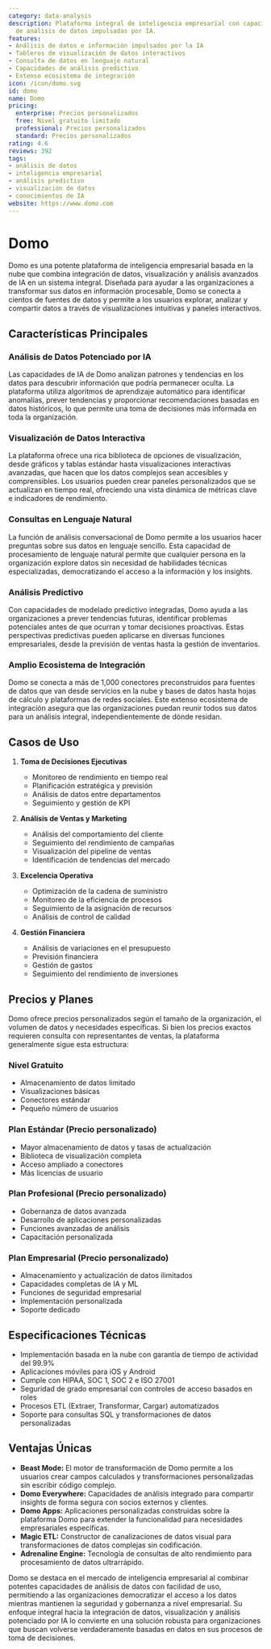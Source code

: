 ```yaml
---
category: data-analysis
description: Plataforma integral de inteligencia empresarial con capacidades avanzadas
  de análisis de datos impulsadas por IA.
features:
- Análisis de datos e información impulsados por la IA
- Tableros de visualización de datos interactivos
- Consulta de datos en lenguaje natural
- Capacidades de análisis predictivo
- Extenso ecosistema de integración
icon: /icon/domo.svg
id: domo
name: Domo
pricing:
  enterprise: Precios personalizados
  free: Nivel gratuito limitado
  professional: Precios personalizados
  standard: Precios personalizados
rating: 4.6
reviews: 392
tags:
- análisis de datos
- inteligencia empresarial
- análisis predictivo
- visualización de datos
- conocimientos de IA
website: https://www.domo.com
---
```

# Domo

Domo es una potente plataforma de inteligencia empresarial basada en la nube que combina integración de datos, visualización y análisis avanzados de IA en un sistema integral. Diseñada para ayudar a las organizaciones a transformar sus datos en información procesable, Domo se conecta a cientos de fuentes de datos y permite a los usuarios explorar, analizar y compartir datos a través de visualizaciones intuitivas y paneles interactivos.

## Características Principales

### Análisis de Datos Potenciado por IA
Las capacidades de IA de Domo analizan patrones y tendencias en los datos para descubrir información que podría permanecer oculta. La plataforma utiliza algoritmos de aprendizaje automático para identificar anomalías, prever tendencias y proporcionar recomendaciones basadas en datos históricos, lo que permite una toma de decisiones más informada en toda la organización.

### Visualización de Datos Interactiva
La plataforma ofrece una rica biblioteca de opciones de visualización, desde gráficos y tablas estándar hasta visualizaciones interactivas avanzadas, que hacen que los datos complejos sean accesibles y comprensibles. Los usuarios pueden crear paneles personalizados que se actualizan en tiempo real, ofreciendo una vista dinámica de métricas clave e indicadores de rendimiento.

### Consultas en Lenguaje Natural
La función de análisis conversacional de Domo permite a los usuarios hacer preguntas sobre sus datos en lenguaje sencillo. Esta capacidad de procesamiento de lenguaje natural permite que cualquier persona en la organización explore datos sin necesidad de habilidades técnicas especializadas, democratizando el acceso a la información y los insights.

### Análisis Predictivo
Con capacidades de modelado predictivo integradas, Domo ayuda a las organizaciones a prever tendencias futuras, identificar problemas potenciales antes de que ocurran y tomar decisiones proactivas. Estas perspectivas predictivas pueden aplicarse en diversas funciones empresariales, desde la previsión de ventas hasta la gestión de inventarios.

### Amplio Ecosistema de Integración
Domo se conecta a más de 1,000 conectores preconstruidos para fuentes de datos que van desde servicios en la nube y bases de datos hasta hojas de cálculo y plataformas de redes sociales. Este extenso ecosistema de integración asegura que las organizaciones puedan reunir todos sus datos para un análisis integral, independientemente de dónde residan.

## Casos de Uso

1. **Toma de Decisiones Ejecutivas**
   - Monitoreo de rendimiento en tiempo real
   - Planificación estratégica y previsión
   - Análisis de datos entre departamentos
   - Seguimiento y gestión de KPI

2. **Análisis de Ventas y Marketing**
   - Análisis del comportamiento del cliente
   - Seguimiento del rendimiento de campañas
   - Visualización del pipeline de ventas
   - Identificación de tendencias del mercado

3. **Excelencia Operativa**
   - Optimización de la cadena de suministro
   - Monitoreo de la eficiencia de procesos
   - Seguimiento de la asignación de recursos
   - Análisis de control de calidad

4. **Gestión Financiera**
   - Análisis de variaciones en el presupuesto
   - Previsión financiera
   - Gestión de gastos
   - Seguimiento del rendimiento de inversiones

## Precios y Planes

Domo ofrece precios personalizados según el tamaño de la organización, el volumen de datos y necesidades específicas. Si bien los precios exactos requieren consulta con representantes de ventas, la plataforma generalmente sigue esta estructura:

### Nivel Gratuito
- Almacenamiento de datos limitado
- Visualizaciones básicas
- Conectores estándar
- Pequeño número de usuarios

### Plan Estándar (Precio personalizado)
- Mayor almacenamiento de datos y tasas de actualización
- Biblioteca de visualización completa
- Acceso ampliado a conectores
- Más licencias de usuario

### Plan Profesional (Precio personalizado)
- Gobernanza de datos avanzada
- Desarrollo de aplicaciones personalizadas
- Funciones avanzadas de análisis
- Capacitación personalizada

### Plan Empresarial (Precio personalizado)
- Almacenamiento y actualización de datos ilimitados
- Capacidades completas de IA y ML
- Funciones de seguridad empresarial
- Implementación personalizada
- Soporte dedicado

## Especificaciones Técnicas

- Implementación basada en la nube con garantía de tiempo de actividad del 99.9%
- Aplicaciones móviles para iOS y Android
- Cumple con HIPAA, SOC 1, SOC 2 e ISO 27001
- Seguridad de grado empresarial con controles de acceso basados en roles
- Procesos ETL (Extraer, Transformar, Cargar) automatizados
- Soporte para consultas SQL y transformaciones de datos personalizadas

## Ventajas Únicas

- **Beast Mode:** El motor de transformación de Domo permite a los usuarios crear campos calculados y transformaciones personalizadas sin escribir código complejo.
- **Domo Everywhere:** Capacidades de análisis integrado para compartir insights de forma segura con socios externos y clientes.
- **Domo Apps:** Aplicaciones personalizadas construidas sobre la plataforma Domo para extender la funcionalidad para necesidades empresariales específicas.
- **Magic ETL:** Constructor de canalizaciones de datos visual para transformaciones de datos complejas sin codificación.
- **Adrenaline Engine:** Tecnología de consultas de alto rendimiento para procesamiento de datos ultrarrápido.

Domo se destaca en el mercado de inteligencia empresarial al combinar potentes capacidades de análisis de datos con facilidad de uso, permitiendo a las organizaciones democratizar el acceso a los datos mientras mantienen la seguridad y gobernanza a nivel empresarial. Su enfoque integral hacia la integración de datos, visualización y análisis potenciado por IA lo convierte en una solución robusta para organizaciones que buscan volverse verdaderamente basadas en datos en sus procesos de toma de decisiones.